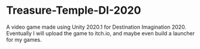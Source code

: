 # Treasure-Temple-DI-2020
A video game made using Unity 2020.1 for Destination Imagination 2020.
Eventually I will upload the game to itch.io, and maybe even build a launcher for my games.
